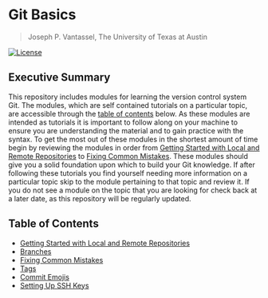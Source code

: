 # Git Basics

> Joseph P. Vantassel, The University of Texas at Austin

[![License](https://img.shields.io/badge/license-CC--By--SA--4.0-brightgreen.svg)](https://github.com/jpvantassel/git-course/blob/master/Licence.md)

## Executive Summary

This repository includes modules for learning the version control system Git.
The modules, which are self contained tutorials on a particular topic,
are accessible through the [table of contents](#Table-of-Contents) below. As
these modules are intended as tutorials it is important to follow along on your
machine to ensure you are understanding the material and to gain practice with
the syntax. To get the most out of these modules in the shortest
amount of time begin by reviewing the modules in order from
[Getting Started with Local and Remote Repositories](./getting_started.md) to
[Fixing Common Mistakes](./fixing_common_mistakes.md). These modules should give
you a solid foundation upon which to build your Git knowledge. If after
following these tutorials you find yourself needing more information on a
particular topic skip to the module pertaining to that topic and review it. If
you do not see a module on the topic that you are looking for check
back at a later date, as this repository will be regularly updated.

## Table of Contents

- [Getting Started with Local and Remote Repositories](./getting_started.md)
- [Branches](./branches.md)
- [Fixing Common Mistakes](./fixing_common_mistakes.md)
- [Tags](./tags.md)
- [Commit Emojis](./emojis.md)
- [Setting Up SSH Keys](./setting_up_ssh_keys.md)
